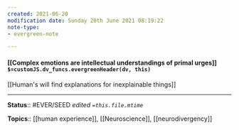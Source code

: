 ```yaml
---
created: 2021-06-20
modification date: Sunday 20th June 2021 08:19:22
note-type: 
- evergreen-note

---
```


#### [[Complex emotions are intellectual understandings of primal urges]] `$=customJS.dv_funcs.evergreenHeader(dv, this)`

[[Human's will find explanations for inexplainable things]]

---

**Status**:: #EVER/SEED
*edited `=this.file.mtime`*

**Topics**:: [[human experience]], [[Neuroscience]], [[neurodivergency]] 
	
